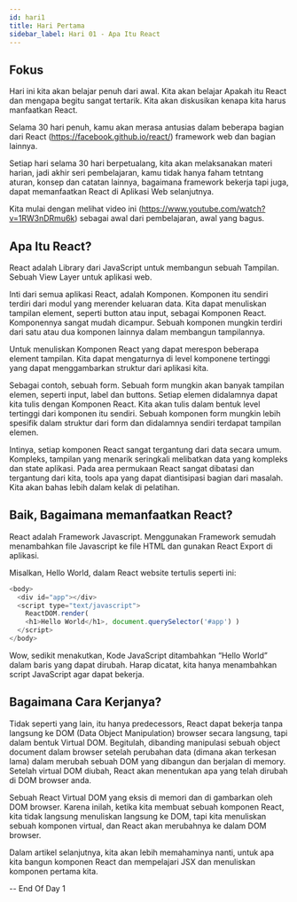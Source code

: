 ```yaml
---
id: hari1
title: Hari Pertama
sidebar_label: Hari 01 - Apa Itu React
---
```


## Fokus

Hari ini kita akan belajar penuh dari awal. Kita akan belajar Apakah itu React dan mengapa begitu sangat tertarik. Kita akan diskusikan kenapa kita harus manfaatkan React.

Selama 30 hari penuh, kamu akan merasa antusias dalam beberapa bagian dari React (https://facebook.github.io/react/) framework web dan bagian lainnya.

Setiap hari selama 30 hari berpetualang, kita akan melaksanakan materi harian, jadi akhir seri pembelajaran, kamu tidak hanya faham tetntang aturan, konsep dan catatan lainnya, bagaimana framework bekerja tapi juga, dapat memanfaatkan React di Aplikasi Web selanjutnya.

Kita mulai dengan melihat video ini (https://www.youtube.com/watch?v=1RW3nDRmu6k) sebagai awal dari pembelajaran, awal yang bagus.

## Apa Itu React?

React adalah Library dari JavaScript untuk membangun sebuah Tampilan. Sebuah View Layer untuk aplikasi web.

Inti dari semua aplikasi React, adalah Komponen. Komponen itu sendiri terdiri dari modul yang merender keluaran data. Kita dapat menuliskan tampilan element, seperti button atau input, sebagai Komponen React. Komponennya sangat mudah dicampur. Sebuah komponen mungkin terdiri dari satu atau dua komponen lainnya dalam membangun tampilannya.

Untuk menuliskan Komponen React yang dapat merespon beberapa element tampilan. Kita dapat mengaturnya di level komponene tertinggi yang dapat menggambarkan struktur dari aplikasi kita.

Sebagai contoh, sebuah form. Sebuah form mungkin akan banyak tampilan elemen, seperti input, label dan buttons. Setiap elemen didalamnya dapat kita tulis dengan Komponen React. Kita akan tulis dalam bentuk level tertinggi dari komponen itu sendiri. Sebuah komponen form mungkin lebih spesifik dalam struktur dari form dan didalamnya sendiri terdapat tampilan elemen.

Intinya, setiap komponen React sangat tergantung dari data secara umum. Kompleks, tampilan yang menarik seringkali melibatkan data yang kompleks dan state aplikasi. Pada area permukaan React sangat dibatasi dan tergantung dari kita, tools apa yang dapat diantisipasi bagian dari masalah. Kita akan bahas lebih dalam kelak di pelatihan.

## Baik, Bagaimana memanfaatkan React?

React adalah Framework Javascript. Menggunakan Framework semudah menambahkan file Javascript ke file HTML dan gunakan React Export di aplikasi.

Misalkan, Hello World, dalam React website tertulis seperti ini:

```javascript
<body>
  <div id="app"></div>
  <script type="text/javascript">
    ReactDOM.render(
    <h1>Hello World</h1>, document.querySelector('#app') )
  </script>
</body>
```

Wow, sedikit menakutkan, Kode JavaScript ditambahkan “Hello World” dalam baris yang dapat dirubah. Harap dicatat, kita hanya menambahkan script JavaScript agar dapat bekerja.

## Bagaimana Cara Kerjanya?

Tidak seperti yang lain, itu hanya predecessors, React dapat bekerja tanpa langsung ke DOM (Data Object Manipulation) browser secara langsung, tapi dalam bentuk Virtual DOM. Begitulah, dibanding manipulasi sebuah object document dalam browser setelah perubahan data (dimana akan terkesan lama) dalam merubah sebuah DOM yang dibangun dan berjalan di memory. Setelah virtual DOM diubah, React akan menentukan apa yang telah dirubah di DOM browser anda.

Sebuah React Virtual DOM yang eksis di memori dan di gambarkan oleh DOM browser. Karena inilah, ketika kita membuat sebuah komponen React, kita tidak langsung menuliskan langsung ke DOM, tapi kita menuliskan sebuah komponen virtual, dan React akan merubahnya ke dalam DOM browser.

Dalam artikel selanjutnya, kita akan lebih memahaminya nanti, untuk apa kita bangun komponen React dan mempelajari JSX dan menuliskan komponen pertama kita.

-- End Of Day 1
